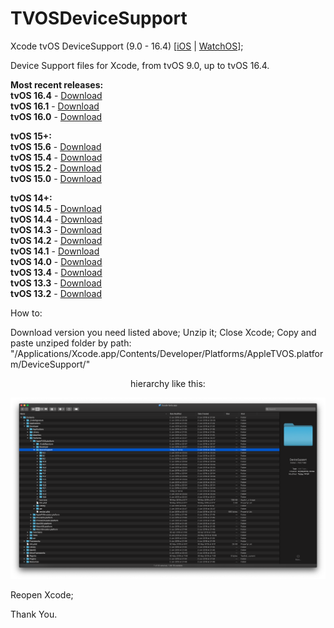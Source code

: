 # TVOSDeviceSupport

Xcode tvOS DeviceSupport (9.0 - 16.4)
[[iOS](https://github.com/filsv/iPhoneOSDeviceSupport) | [WatchOS](https://github.com/filsv/watchOSDeviceSupport)];

Device Support files for Xcode, from tvOS 9.0, up to tvOS 16.4.

**Most recent releases:**</br>
**tvOS 16.4** - [Download](https://github.com/filsv/TVOSDeviceSupport/raw/master/16.4.zip) </br>
**tvOS 16.1** - [Download](https://github.com/filsv/TVOSDeviceSupport/raw/master/16.1.zip) </br>
**tvOS 16.0** - [Download](https://github.com/filsv/TVOSDeviceSupport/raw/master/16.0.zip) </br>

**tvOS 15+:**</br>
**tvOS 15.6** - [Download](https://github.com/filsv/TVOSDeviceSupport/raw/master/15.6.zip) </br>
**tvOS 15.4** - [Download](https://github.com/filsv/TVOSDeviceSupport/raw/master/15.4.zip) </br>
**tvOS 15.2** - [Download](https://github.com/filsv/TVOSDeviceSupport/raw/master/15.2.zip) </br>
**tvOS 15.0** - [Download](https://github.com/filsv/TVOSDeviceSupport/raw/master/15.0.zip) </br>

**tvOS 14+:**</br>
**tvOS 14.5** - [Download](https://github.com/filsv/TVOSDeviceSupport/raw/master/14.5.zip) </br>
**tvOS 14.4** - [Download](https://github.com/filsv/TVOSDeviceSupport/raw/master/14.4.zip) </br>
**tvOS 14.3** - [Download](https://github.com/filsv/TVOSDeviceSupport/raw/master/14.3.zip) </br>
**tvOS 14.2** - [Download](https://github.com/filsv/TVOSDeviceSupport/raw/master/14.2.zip) </br>
**tvOS 14.1** - [Download](https://github.com/filsv/TVOSDeviceSupport/raw/master/14.1.zip) </br>
**tvOS 14.0** - [Download](https://github.com/filsv/TVOSDeviceSupport/raw/master/14.0.zip) </br>
**tvOS 13.4** - [Download](https://github.com/filsv/TVOSDeviceSupport/raw/master/13.4.zip) </br>
**tvOS 13.3** - [Download](https://github.com/filsv/TVOSDeviceSupport/raw/master/13.3.zip) </br>
**tvOS 13.2** - [Download](https://github.com/filsv/TVOSDeviceSupport/raw/master/13.2.zip) </br>

How to:

Download version you need listed above;
Unzip it;
Close Xcode;
Copy and paste unziped folder by path: "/Applications/Xcode.app/Contents/Developer/Platforms/AppleTVOS.platform/DeviceSupport/" 

<p align="center">hierarchy like this:</p>

![alt text](https://github.com/filsv/TVOSDeviceSupport/raw/master/Screen%20Shot%202019-08-02%20at%2015.23.57.png)

Reopen Xcode;

Thank You.
